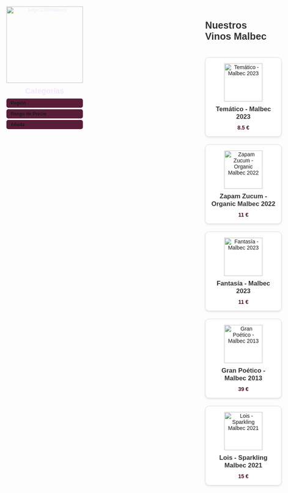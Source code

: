 <!DOCTYPE html>
<html lang="es">
<head>
  <meta charset="UTF-8">
  <meta name="viewport" content="width=device-width, initial-scale=1.0">
  <title>Vinos Malbec - 1000malbecs</title>
  <!-- Incluir FontAwesome para los íconos -->
  <link rel="stylesheet" href="https://cdnjs.cloudflare.com/ajax/libs/font-awesome/6.4.0/css/all.min.css" integrity="sha512-iecdLmaskl7CVkqkXNQ/ZH/XLlvWZOJyj7Yy7tcenmpD1ypASozpmT/E0iPtmFIB46ZmdtAc9eNBvH0H/ZpiQ==" crossorigin="anonymous" referrerpolicy="no-referrer" />
  <style>
    body {
      font-family: Arial, sans-serif;
      background-color: #fdfdfd;
      margin: 0;
      padding: 20px;
      display: flex;
      flex-direction: row;
    }

    /* Estilos de la barra de navegación vertical */
    nav {
      width: 300px;
      background-color: #4A0D29;
      color: #f5e6ff;
      height: 100vh;
      position: fixed;
      top: 0;
      left: 0;
      padding: 10px;
      overflow-y: auto;
      box-shadow: 2px 0 5px rgba(0,0,0,0.1);
      z-index: 1000;
    }
    nav .logo-container {
      text-align: center;
      margin-bottom: 10px;
    }
    nav .logo-container img {
      width: 200px;
      height: 200px;
      object-fit: contain;
    }
    nav h2 {
      margin: 0 0 8px 0;
      font-size: 1.4em;
      color: #f5e6ff;
      text-align: center;
    }
    nav details {
      margin-bottom: 4px;
    }
    nav summary {
      cursor: pointer;
      padding: 5px;
      background-color: #5A1D39;
      border-radius: 5px;
      font-weight: bold;
      display: flex;
      align-items: center;
      font-size: 0.85em;
    }
    nav summary i {
      margin-right: 6px;
    }
    nav summary:hover {
      background-color: #682A46;
    }
    nav ul {
      list-style: none;
      padding: 0 0 0 10px;
      margin: 0;
    }
    nav li {
      margin: 3px 0;
    }
    nav ul ul {
      padding-left: 12px;
    }
    nav a, nav span.filter {
      color: #f5e6ff;
      text-decoration: none;
      font-size: 0.85em;
      cursor: pointer;
      display: inline-block;
      max-width: 260px;
      white-space: nowrap;
      overflow: hidden;
      text-overflow: ellipsis;
    }
    nav a:hover, nav span.filter:hover {
      color: #d4a5ff;
      text-decoration: underline;
    }

    /* Contenedor principal para la lista de productos */
    .main-content {
      margin-left: 320px;
      width: calc(100% - 320px);
      z-index: 1;
    }

    /* Estilos para la lista de productos */
    .product-list {
      display: grid;
      grid-template-columns: repeat(auto-fit, minmax(200px, 1fr));
      gap: 20px;
      padding: 20px 0;
    }
    .product-item {
      border: 1px solid #ddd;
      border-radius: 10px;
      background-color: #fff;
      box-shadow: 0 2px 5px rgba(0,0,0,0.1);
      padding: 15px;
      text-align: center;
      position: relative;
      transition: transform 0.2s;
    }
    .product-item:hover {
      transform: scale(1.05);
    }
    .product-item.hidden {
      display: none;
    }
    .product-item a {
      text-decoration: none;
      color: inherit;
      display: block;
    }
    .product-item img {
      width: 100px;
      height: auto;
      object-fit: contain;
      margin-bottom: 10px;
    }
    .product-item h3 {
      font-size: 1.2em;
      margin: 0 0 10px 0;
      color: #333;
    }
    .product-item p.price {
      font-weight: bold;
      color: #4A0D29;
      margin: 0;
    }
    /* Tooltip para la descripción */
    .product-item .description {
      display: none;
      position: absolute;
      top: 100%;
      left: 50%;
      transform: translateX(-50%);
      background-color: #333;
      color: #fff;
      padding: 10px;
      border-radius: 5px;
      width: 200px;
      z-index: 10;
      font-size: 0.9em;
      box-shadow: 0 2px 5px rgba(0,0,0,0.2);
    }
    .product-item:hover .description {
      display: block;
    }

    /* Estilos para el botón de hamburguesa */
    #menu-toggle {
      display: none;
      position: fixed;
      top: 20px;
      left: 20px;
      font-size: 1.5em;
      background-color: #4A0D29;
      color: #f5e6ff;
      border: none;
      padding: 10px;
      border-radius: 5px;
      cursor: pointer;
      z-index: 1100;
    }
    #menu-toggle:hover {
      background-color: #5A1D39;
    }

    /* Media query para pantallas pequeñas */
    @media (max-width: 768px) {
      nav {
        width: 250px;
        left: -260px;
        transition: left 0.3s ease;
        z-index: 1000;
        background-color: rgba(74, 13, 41, 0.95);
      }
      nav.active {
        left: 0;
      }
      nav .logo-container img {
        width: 150px;
        height: 150px;
      }
      .main-content {
        margin-left: 0;
        width: 100%;
        z-index: 1;
      }
      #menu-toggle {
        display: block;
      }
      .product-list {
        grid-template-columns: 1fr;
        gap: 15px;
      }
      .product-item img {
        width: 80px;
      }
      .product-item h3 {
        font-size: 1em;
      }
      .product-item .description {
        display: none; /* Ocultar tooltip en móvil */
      }
    }
  </style>
</head>
<body>

  <!-- Botón de hamburguesa para pantallas pequeñas -->
  <button id="menu-toggle">☰</button>

  <!-- Barra de navegación vertical -->
  <nav id="sidebar">
    <div class="logo-container">
      <a href="/" title="Volver al inicio">
        <img src="https://github.com/user-attachments/assets/2e1ec570-c588-4e9b-bb54-3371487cbada" alt="Logo 1000malbecs">
      </a>
    </div>
    <h2>Categorías</h2>
    <details>
      <summary><i class="fas fa-map-marker-alt"></i> Región</summary>
      <ul>
        <li><span class="filter" data-filter="region" data-value="Valle de Uco, Mendoza">Valle de Uco, Mendoza</span>
          <ul>
            <li><strong>Bodega</strong>
              <ul>
                <li><span class="filter" data-filter="bodega" data-value="Mauricio Lorca Bodega y Viñedos">Mauricio Lorca Bodega</span>
                  <ul>
                    <li><strong>Tipo</strong>
                      <ul>
                        <li><span class="filter" data-filter="tipo" data-value="Estándar">Estándar</span>
                          <ul>
                            <li><a href="tematico-malbec-2023.html">Temático - Malbec 2023</a></li>
                            <li><a href="fantasia-malbec-2023.html">Fantasía - Malbec 2023</a></li>
                            <li><a href="gran-poetico-malbec-2013.html">Gran Poético - Malbec 2013</a></li>
                          </ul>
                        </li>
                        <li><span class="filter" data-filter="tipo" data-value="Orgánico">Orgánico</span>
                          <ul>
                            <li><a href="zapam-zucum-organic-malbec-2022.html">Zapam Zucum - Organic 2022</a></li>
                          </ul>
                        </li>
                      </ul>
                    </li>
                  </ul>
                </li>
              </ul>
            </li>
          </ul>
        </li>
        <li><span class="filter" data-filter="region" data-value="Luján de Cuyo, Mendoza">Luján de Cuyo, Mendoza</span>
          <ul>
            <li><strong>Bodega</strong>
              <ul>
                <li><span class="filter" data-filter="bodega" data-value="Enrique Foster Bodega">Enrique Foster Bodega</span>
                  <ul>
                    <li><strong>Tipo</strong>
                      <ul>
                        <li><span class="filter" data-filter="tipo" data-value="Espumante">Espumante</span>
                          <ul>
                            <li><a href="lois-sparkling-malbec-2021.html">Lois - Sparkling Malbec 2021</a></li>
                          </ul>
                        </li>
                      </ul>
                    </li>
                  </ul>
                </li>
              </ul>
            </li>
          </ul>
        </li>
      </ul>
    </details>
    <details>
      <summary><i class="fas fa-dollar-sign"></i> Rango de Precio</summary>
      <ul>
        <li><span class="filter" data-filter="precio-rango" data-value="Económico">Económico (< 10 €)</span>
          <ul>
            <li><a href="tematico-malbec-2023.html">Temático - Malbec 2023</a></li>
          </ul>
        </li>
        <li><span class="filter" data-filter="precio-rango" data-value="Medio">Medio (10 € - 20 €)</span>
          <ul>
            <li><a href="zapam-zucum-organic-malbec-2022.html">Zapam Zucum - Organic 2022</a></li>
            <li><a href="fantasia-malbec-2023.html">Fantasía - Malbec 2023</a></li>
            <li><a href="lois-sparkling-malbec-2021.html">Lois - Sparkling Malbec 2021</a></li>
          </ul>
        </li>
        <li><span class="filter" data-filter="precio-rango" data-value="Premium">Premium (> 20 €)</span>
          <ul>
            <li><a href="gran-poetico-malbec-2013.html">Gran Poético - Malbec 2013</a></li>
          </ul>
        </li>
      </ul>
    </details>
    <details>
      <summary><i class="fas fa-calendar-alt"></i> Añada</summary>
      <ul>
        <li><span class="filter" data-filter="anada" data-value="2023">2023</span>
          <ul>
            <li><a href="tematico-malbec-2023.html">Temático - Malbec 2023</a></li>
            <li><a href="fantasia-malbec-2023.html">Fantasía - Malbec 2023</a></li>
          </ul>
        </li>
        <li><span class="filter" data-filter="anada" data-value="2022">2022</span>
          <ul>
            <li><a href="zapam-zucum-organic-malbec-2022.html">Zapam Zucum - Organic 2022</a></li>
          </ul>
        </li>
        <li><span class="filter" data-filter="anada" data-value="2021">2021</span>
          <ul>
            <li><a href="lois-sparkling-malbec-2021.html">Lois - Sparkling Malbec 2021</a></li>
          </ul>
        </li>
        <li><span class="filter" data-filter="anada" data-value="2013">2013</span>
          <ul>
            <li><a href="gran-poetico-malbec-2013.html">Gran Poético - Malbec 2013</a></li>
          </ul>
        </li>
      </ul>
    </details>
  </nav>

  <!-- Contenido principal (home con lista de productos) -->
  <div class="main-content">
    <h1 style="font-size: 1.8em; color: #333; margin-bottom: 20px;">Nuestros Vinos Malbec</h1>
    <div class="product-list">
      <!-- Temático - Malbec 2023 -->
      <div class="product-item" id="tematico-malbec-2023" data-region="Valle de Uco, Mendoza" data-bodega="Mauricio Lorca Bodega y Viñedos" data-tipo="Estándar" data-anada="2023" data-precio="8.5" data-precio-rango="Económico">
        <a href="tematico-malbec-2023.html">
          <img src="https://www.vino-argentino.de/storage/images/image?remote=https%3A%2F%2Fwww.vino-argentino.de%2FWebRoot%2FStore12%2FShops%2F242730%2F5F95%2FF129%2FB710%2FDC62%2F6489%2F0A0C%2F6D0F%2F0CFA%2FTematico-Malbec.jpg&shop=242730&width=512&height=2560" alt="Temático - Malbec 2023" onerror="this.src='https://via.placeholder.com/100x300?text=Imagen+No+Disponible';">
          <h3>Temático - Malbec 2023</h3>
          <p class="price">8.5 €</p>
          <span class="description">Un Malbec joven de expresión frutal y fresca, ideal para consumo diario.</span>
        </a>
      </div>
      <!-- Zapam Zucum - Organic Malbec 2022 -->
      <div class="product-item" id="zapam-zucum-organic-malbec-2022" data-region="Valle de Uco, Mendoza" data-bodega="Mauricio Lorca Bodega y Viñedos" data-tipo="Orgánico" data-anada="2022" data-precio="11" data-precio-rango="Medio">
        <a href="zapam-zucum-organic-malbec-2022.html">
          <img src="https://www.vino-argentino.de/storage/images/image?remote=https%3A%2F%2Fwww.vino-argentino.de%2FWebRoot%2FStore12%2FShops%2F242730%2F659A%2FA014%2F056E%2F240B%2FBAD1%2F0A0C%2F6D0D%2F68F1%2FZapamZucum.png&shop=242730" alt="Zapam Zucum - Organic Malbec 2022" onerror="this.src='https://via.placeholder.com/100x300?text=Imagen+No+Disponible';">
          <h3>Zapam Zucum - Organic Malbec 2022</h3>
          <p class="price">11 €</p>
          <span class="description">Malbec orgánico que refleja el terruño con pureza y elegancia.</span>
        </a>
      </div>
      <!-- Fantasía - Malbec 2023 -->
      <div class="product-item" id="fantasia-malbec-2023" data-region="Valle de Uco, Mendoza" data-bodega="Mauricio Lorca Bodega y Viñedos" data-tipo="Estándar" data-anada="2023" data-precio="11" data-precio-rango="Medio">
        <a href="fantasia-malbec-2023.html">
          <img src="https://www.vino-argentino.de/storage/images/image?remote=https%3A%2F%2Fwww.vino-argentino.de%2FWebRoot%2FStore12%2FShops%2F242730%2FProducts%2Ffanmal%2FML-FantasiaMalbec.png&shop=242730&width=304&height=2560" alt="Fantasía - Malbec 2023" onerror="this.src='https://via.placeholder.com/100x300?text=Imagen+No+Disponible';">
          <h3>Fantasía - Malbec 2023</h3>
          <p class="price">11 €</p>
          <span class="description">Vino de corte artístico, con carácter vivaz y aromas expresivos.</span>
        </a>
      </div>
      <!-- Gran Poético - Malbec 2013 -->
      <div class="product-item" id="gran-poetico-malbec-2013" data-region="Valle de Uco, Mendoza" data-bodega="Mauricio Lorca Bodega y Viñedos" data-tipo="Estándar" data-anada="2013" data-precio="39" data-precio-rango="Premium">
        <a href="gran-poetico-malbec-2013.html">
          <img src="https://images.vivino.com/thumbs/rpBQXFJoQA6blGvfxBUCvA_pb_600x600.png" alt="Gran Poético - Malbec 2013" onerror="this.src='https://via.placeholder.com/100x300?text=Imagen+No+Disponible';">
          <h3>Gran Poético - Malbec 2013</h3>
          <p class="price">39 €</p>
          <span class="description">Vino ícono de autor, con paso por barrica y evolución en botella.</span>
        </a>
      </div>
      <!-- Lois - Sparkling Malbec 2021 -->
      <div class="product-item" id="lois-sparkling-malbec-2021" data-region="Luján de Cuyo, Mendoza" data-bodega="Enrique Foster Bodega" data-tipo="Espumante" data-anada="2021" data-precio="15" data-precio-rango="Medio">
        <a href="lois-sparkling-malbec-2021.html">
          <img src="https://www.vino-argentino.de/storage/images/image?remote=https%3A%2F%2Fwww.vino-argentino.de%2FWebRoot%2FStore12%2FShops%2F242730%2F50A5%2FFAC5%2F6F7E%2F6D14%2F85F8%2FC0A8%2F2936%2F8970%2FEF-LOIS-ROSE-BOTELLA-VICTORIA.png&shop=242730" alt="Lois - Sparkling Malbec 2021" onerror="this.src='https://via.placeholder.com/100x300?text=Imagen+No+Disponible';">
          <h3>Lois - Sparkling Malbec 2021</h3>
          <p class="price">15 €</p>
          <span class="description">Malbec rosado espumante de método charmat, vibrante y aromático.</span>
        </a>
      </div>
    </div>
  </div>

  <!-- JavaScript para las funcionalidades -->
  <script>
    // Botón de hamburguesa para pantallas pequeñas
    const menuToggle = document.getElementById('menu-toggle');
    const sidebar = document.getElementById('sidebar');

    menuToggle.addEventListener('click', () => {
      sidebar.classList.toggle('active');
    });

    // Cerrar el menú al hacer clic en un enlace o filtro (en móviles)
    document.querySelectorAll('nav a, nav span.filter').forEach(element => {
      element.addEventListener('click', () => {
        if (window.innerWidth <= 768) {
          sidebar.classList.remove('active');
        }
      });
    });

    // Filtrado dinámico
    const filters = {
      region: null,
      bodega: null,
      tipo: null,
      anada: null,
      'precio-rango': null
    };

    document.querySelectorAll('nav span.filter').forEach(filterElement => {
      filterElement.addEventListener('click', function() {
        const filterType = this.getAttribute('data-filter');
        const filterValue = this.getAttribute('data-value');

        // Actualizar el filtro seleccionado
        filters[filterType] = filterValue;

        // Filtrar los productos
        document.querySelectorAll('.product-item').forEach(item => {
          let matches = true;

          // Verificar cada criterio de filtro
          for (const [type, value] of Object.entries(filters)) {
            if (value && item.getAttribute(`data-${type}`) !== value) {
              matches = false;
              break;
            }
          }

          // Mostrar u ocultar el producto según los filtros
          item.classList.toggle('hidden', !matches);
        });
      });
    });

    // Resetear filtros al hacer clic en una categoría principal
    document.querySelectorAll('nav summary').forEach(summary => {
      summary.addEventListener('click', () => {
        Object.keys(filters).forEach(key => filters[key] = null);
        document.querySelectorAll('.product-item').forEach(item => {
          item.classList.remove('hidden');
        });
      });
    });
  </script>
</body>
</html>
